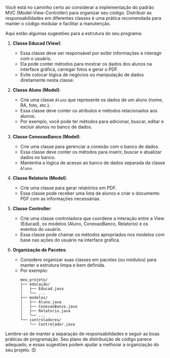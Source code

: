 Você está no caminho certo ao considerar a implementação do padrão MVC (Model-View-Controller) para organizar seu código. Distribuir as responsabilidades em diferentes classes é uma prática recomendada para manter o código modular e facilitar a manutenção.

Aqui estão algumas sugestões para a estrutura do seu programa:

1. **Classe Educad (View)**:
   - Essa classe deve ser responsável por exibir informações e interagir com o usuário.
   - Ela pode conter métodos para mostrar os dados dos alunos na interface gráfica, carregar fotos e gerar o PDF.
   - Evite colocar lógica de negócios ou manipulação de dados diretamente nesta classe.

2. **Classe Aluno (Model)**:
   - Crie uma classe `Aluno` que represente os dados de um aluno (nome, RA, foto, etc.).
   - Essa classe deve conter os atributos e métodos relacionados aos alunos.
   - Por exemplo, você pode ter métodos para adicionar, buscar, editar e excluir alunos no banco de dados.

3. **Classe ConexaoBanco (Model)**:
   - Crie uma classe para gerenciar a conexão com o banco de dados.
   - Essa classe deve conter os métodos para inserir, buscar e atualizar dados no banco.
   - Mantenha a lógica de acesso ao banco de dados separada da classe `Aluno`.

4. **Classe Relatorio (Model)**:
   - Crie uma classe para gerar relatórios em PDF.
   - Essa classe pode receber uma lista de alunos e criar o documento PDF com as informações necessárias.

5. **Classe Controller**:
   - Crie uma classe controladora que coordene a interação entre a View (Educad), os modelos (Aluno, ConexaoBanco, Relatorio) e os eventos do usuário.
   - Essa classe pode chamar os métodos apropriados nos modelos com base nas ações do usuário na interface gráfica.

6. **Organização de Pacotes**:
   - Considere organizar suas classes em pacotes (ou módulos) para manter a estrutura limpa e bem definida.
   - Por exemplo:
     ```
     meu_projeto/
     ├── educação/
     │   ├── Educad.java
     │   └── ...
     ├── modelos/
     │   ├── Aluno.java
     │   ├── ConexaoBanco.java
     │   ├── Relatorio.java
     │   └── ...
     └── controladores/
         └── Controlador.java
     ```

Lembre-se de manter a separação de responsabilidades e seguir as boas práticas de programação. Seu plano de distribuição de código parece adequado, e essas sugestões podem ajudar a melhorar a organização do seu projeto. 😊